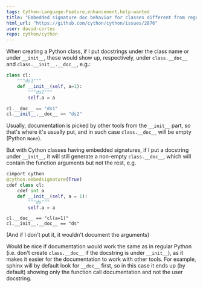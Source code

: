 ```yaml
---
tags: Cython-Language-Feature,enhancement,help-wanted
title: "Embedded signature doc behavior for classes different from regular Python"
html_url: "https://github.com/cython/cython/issues/2876"
user: david-cortes
repo: cython/cython
---
```


When creating a Python class, if I put docstrings under the class name or under `__init__`, these would show up, respectively, under `class.__doc__` and `class.__init__.__doc__`, e.g.:

```python
class cl:
	"""ds1"""
    def __init__(self, a=1):
        """ds2"""
        self.a = a
```
```python
cl.__doc__ == "ds1"
cl.__init__.__doc__ == "ds2"
```
Usually, documentation is picked by other tools from the `__init__` part, so that's where it's usually put, and in such case `class.__doc__` will be empty (Python `None`).

But with Cython classes having embedded signatures, if I put a docstring under `__init__`, it will still generate a non-empty `class.__doc__`, which will contain the function arguments but not the rest, e.g.
```python
cimport cython
@cython.embedsignature(True)
cdef class cl:
	cdef int a
	def __init__(self, a = 1):
		"""ds"""
		self.a = a
```
```
cl.__doc__ == "cl(a=1)"
cl.__init__.__doc__ == "ds"
```
(And if I don't put it, it wouldn't document the arguments)

Would be nice if documentation would work the same as in regular Python (i.e. don't create `class.__doc__` if the docstring is under `__init__`), as it makes it easier for the documentation to work with other tools. For example, sphinx will by default look for `__doc__` first, so in this case it ends up (by default) showing only the function call documentation and not the user docstring.
